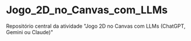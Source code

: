 # Jogo_2D_no_Canvas_com_LLMs
Repositório central da atividade "Jogo 2D no Canvas com LLMs (ChatGPT, Gemini ou Claude)"
